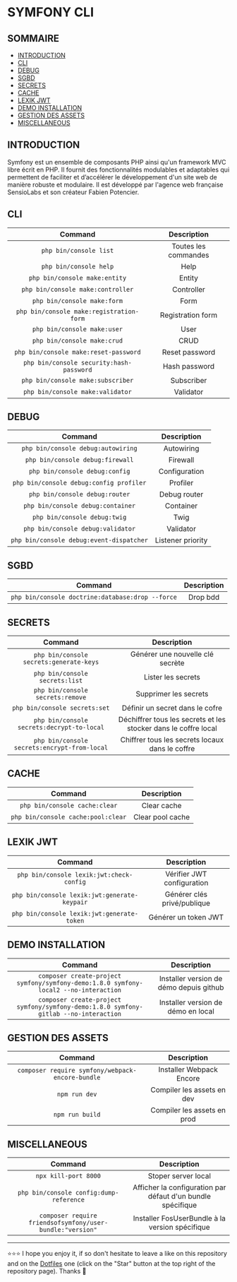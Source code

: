 # SYMFONY CLI

## SOMMAIRE
- [INTRODUCTION](#introduction)
- [CLI](#cli)
- [DEBUG](#debug)
- [SGBD](#sgbd)
- [SECRETS](#secrets)
- [CACHE](#cache)
- [LEXIK JWT](#lexik-jwt)
- [DEMO INSTALLATION](#demo-installation)
- [GESTION DES ASSETS](#gestion-des-assets)
- [MISCELLANEOUS](#miscellaneous)

## INTRODUCTION
Symfony est un ensemble de composants PHP ainsi qu'un framework MVC libre écrit en PHP. Il fournit des fonctionnalités modulables et adaptables qui permettent de faciliter et d’accélérer le développement d'un site web de manière robuste et modulaire. Il est développé par l'agence web française SensioLabs et son créateur Fabien Potencier.

## CLI
| Command | Description |
| :--------------: | :---------: |
| `php bin/console list`| Toutes les commandes |
| `php bin/console help` | Help |
| `php bin/console make:entity` | Entity |
| `php bin/console make:controller` | Controller |
| `php bin/console make:form` | Form |
| `php bin/console make:registration-form` | Registration form |
| `php bin/console make:user` | User |
| `php bin/console make:crud` | CRUD |
| `php bin/console make:reset-password` | Reset password |
| `php bin/console security:hash-password` | Hash password |
| `php bin/console make:subscriber` | Subscriber |
| `php bin/console make:validator` | Validator |

## DEBUG
| Command | Description |
| :--------------: | :---------: |
| `php bin/console debug:autowiring` | Autowiring |
| `php bin/console debug:firewall` | Firewall |
| `php bin/console debug:config` | Configuration |
| `php bin/console debug:config profiler` | Profiler |
| `php bin/console debug:router` | Debug router |
| `php bin/console debug:container` | Container |
| `php bin/console debug:twig` | Twig |
| `php bin/console debug:validator` | Validator |
| `php bin/console debug:event-dispatcher` | Listener priority |

## SGBD
| Command | Description |
| :--------------: | :---------: |
| `php bin/console doctrine:database:drop --force`| Drop bdd |

## SECRETS
| Command | Description |
| :--------------: | :---------: |
| `php bin/console secrets:generate-keys` | Générer une nouvelle clé secrète |
| `php bin/console secrets:list` | Lister les secrets |
| `php bin/console secrets:remove` | Supprimer les secrets |
| `php bin/console secrets:set` | Définir un secret dans le cofre |
| `php bin/console secrets:decrypt-to-local` | Déchiffrer tous les secrets et les stocker dans le coffre local |
| `php bin/console secrets:encrypt-from-local` | Chiffrer tous les secrets locaux dans le coffre  |

## CACHE
| Command | Description |
| :--------------: | :---------: |
| `php bin/console cache:clear`| Clear cache |
| `php bin/console cache:pool:clear`| Clear pool cache |

## LEXIK JWT
| Command | Description |
| :--------------: | :---------: |
| `php bin/console lexik:jwt:check-config`| Vérifier JWT configuration |
| `php bin/console lexik:jwt:generate-keypair`| Générer clés privé/publique |
| `php bin/console lexik:jwt:generate-token`| Générer un token JWT |

## DEMO INSTALLATION
| Command | Description |
| :--------------: | :---------: |
| `composer create-project symfony/symfony-demo:1.8.0 symfony-local2 --no-interaction`| Installer version de démo depuis github |
| `composer create-project symfony/symfony-demo:1.8.0 symfony-gitlab --no-interaction`| Installer version de démo en local |

## GESTION DES ASSETS
| Command | Description |
| :--------------: | :---------: |
| `composer require symfony/webpack-encore-bundle`| Installer Webpack Encore |
| `npm run dev`| Compiler les assets en dev |
| `npm run build`| Compiler les assets en prod |

## MISCELLANEOUS
| Command | Description |
| :--------------: | :---------: |
| `npx kill-port 8000`| Stoper server local |
| `php bin/console config:dump-reference`| Afficher la configuration par défaut d'un bundle spécifique |
| `composer require friendsofsymfony/user-bundle:"version"`| Installer FosUserBundle à la version spécifique |

***

⭐⭐⭐ I hope you enjoy it, if so don't hesitate to leave a like on this repository and on the [Dotfiles](https://github.com/EmmanuelLefevre/Dotfiles) one (click on the "Star" button at the top right of the repository page). Thanks 🤗
